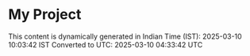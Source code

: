 # My Project

This content is dynamically generated in Indian Time (IST): 2025-03-10 10:03:42 IST
Converted to UTC: 2025-03-10 04:33:42 UTC
